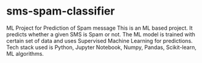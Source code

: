 # sms-spam-classifier
ML Project for Prediction of Spam message
This is an ML based project. 
It predicts whether a given SMS is Spam or not.
The ML model is trained with certain set of data and uses Supervised Machine Learning for predictions.
Tech stack used is Python, Jupyter Notebook, Numpy, Pandas, Scikit-learn, ML algorithms.
